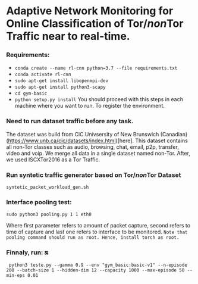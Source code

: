 # Adaptive Network Monitoring for Online Classification of Tor/*non*Tor Traffic near to real-time.
### Requirements:

* ```conda create --name rl-cnn python=3.7 --file requirements.txt```
* ```conda activate rl-cnn```
* ```sudo apt-get install libopenmpi-dev```
* ```sudo apt-get install python3-scapy```
* ```cd gym-basic```
* ```python setup.py install``` You should proceed with this steps in each machine where you want to run. To register the environment.

### Need to run dataset traffic before any task.
The dataset was build from CiC Univsersity of New Brunswich (Canadian) (https://www.unb.ca/cic/datasets/index.html)[here].
This dataset contains all non-Tor classes such as audio, browsing, chat, email, p2p, transfer, video and voip. We merge all data in a single dataset named non-Tor. 
After, we used ISCXTor2016 as a Tor Traffic. 

### Run syntetic traffic generator based on Tor/*non*Tor Dataset
    syntetic_packet_workload_gen.sh

### Interface pooling test:

    sudo python3 pooling.py 1 1 eth0
Where first parameter refers to amount of packet capture, second refers to time of capture and last one refers to interface to be monitored.
```Note that pooling command should run as root. Hence, install torch as root.```

### Finnaly, run: :on:

     python3 teste.py --gamma 0.9 --env "gym_basic:basic-v1" --n-episode 200 --batch-size 1 --hidden-dim 12 --capacity 1000 --max-episode 50 --min-eps 0.01
